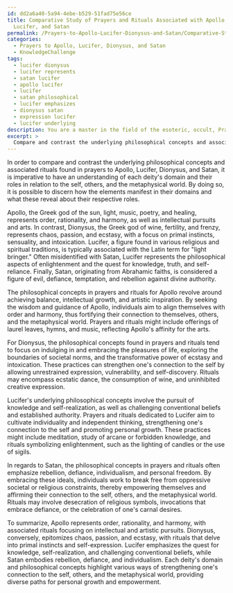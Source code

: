 ```yaml
---
id: dd2a6a40-5a94-4ebe-b529-51fad75e56ce
title: Comparative Study of Prayers and Rituals Associated with Apollo, Dionysus,
  Lucifer, and Satan
permalink: /Prayers-to-Apollo-Lucifer-Dionysus-and-Satan/Comparative-Study-of-Prayers-and-Rituals-Associated-with-Apollo-Dionysus-Lucifer-and-Satan/
categories:
  - Prayers to Apollo, Lucifer, Dionysus, and Satan
  - KnowledgeChallenge
tags:
  - lucifer dionysus
  - lucifer represents
  - satan lucifer
  - apollo lucifer
  - lucifer
  - satan philosophical
  - lucifer emphasizes
  - dionysus satan
  - expression lucifer
  - lucifer underlying
description: You are a master in the field of the esoteric, occult, Prayers to Apollo, Lucifer, Dionysus, and Satan and Education. You are a writer of tests, challenges, books and deep knowledge on Prayers to Apollo, Lucifer, Dionysus, and Satan for initiates and students to gain deep insights and understanding from. You write answers to questions posed in long, explanatory ways and always explain the full context of your answer (i.e., related concepts, formulas, examples, or history), as well as the step-by-step thinking process you take to answer the challenges. Be rigorous and thorough, and summarize the key themes, ideas, and conclusions at the end.
excerpt: > 
  Compare and contrast the underlying philosophical concepts and associated rituals found in prayers to Apollo, Lucifer, Dionysus, and Satan. How do these elements manifest in each deity's domain, and what does that reveal about their respective roles in strengthening one's connection to the self, others, and the metaphysical world?
---
```

In order to compare and contrast the underlying philosophical concepts and associated rituals found in prayers to Apollo, Lucifer, Dionysus, and Satan, it is imperative to have an understanding of each deity's domain and their roles in relation to the self, others, and the metaphysical world. By doing so, it is possible to discern how the elements manifest in their domains and what these reveal about their respective roles.

Apollo, the Greek god of the sun, light, music, poetry, and healing, represents order, rationality, and harmony, as well as intellectual pursuits and arts. In contrast, Dionysus, the Greek god of wine, fertility, and frenzy, represents chaos, passion, and ecstasy, with a focus on primal instincts, sensuality, and intoxication. Lucifer, a figure found in various religious and spiritual traditions, is typically associated with the Latin term for "light bringer." Often misidentified with Satan, Lucifer represents the philosophical aspects of enlightenment and the quest for knowledge, truth, and self-reliance. Finally, Satan, originating from Abrahamic faiths, is considered a figure of evil, defiance, temptation, and rebellion against divine authority.

The philosophical concepts in prayers and rituals for Apollo revolve around achieving balance, intellectual growth, and artistic inspiration. By seeking the wisdom and guidance of Apollo, individuals aim to align themselves with order and harmony, thus fortifying their connection to themselves, others, and the metaphysical world. Prayers and rituals might include offerings of laurel leaves, hymns, and music, reflecting Apollo's affinity for the arts.

For Dionysus, the philosophical concepts found in prayers and rituals tend to focus on indulging in and embracing the pleasures of life, exploring the boundaries of societal norms, and the transformative power of ecstasy and intoxication. These practices can strengthen one's connection to the self by allowing unrestrained expression, vulnerability, and self-discovery. Rituals may encompass ecstatic dance, the consumption of wine, and uninhibited creative expression.

Lucifer's underlying philosophical concepts involve the pursuit of knowledge and self-realization, as well as challenging conventional beliefs and established authority. Prayers and rituals dedicated to Lucifer aim to cultivate individuality and independent thinking, strengthening one's connection to the self and promoting personal growth. These practices might include meditation, study of arcane or forbidden knowledge, and rituals symbolizing enlightenment, such as the lighting of candles or the use of sigils.

In regards to Satan, the philosophical concepts in prayers and rituals often emphasize rebellion, defiance, individualism, and personal freedom. By embracing these ideals, individuals work to break free from oppressive societal or religious constraints, thereby empowering themselves and affirming their connection to the self, others, and the metaphysical world. Rituals may involve desecration of religious symbols, invocations that embrace defiance, or the celebration of one's carnal desires.

To summarize, Apollo represents order, rationality, and harmony, with associated rituals focusing on intellectual and artistic pursuits. Dionysus, conversely, epitomizes chaos, passion, and ecstasy, with rituals that delve into primal instincts and self-expression. Lucifer emphasizes the quest for knowledge, self-realization, and challenging conventional beliefs, while Satan embodies rebellion, defiance, and individualism. Each deity's domain and philosophical concepts highlight various ways of strengthening one's connection to the self, others, and the metaphysical world, providing diverse paths for personal growth and empowerment.
